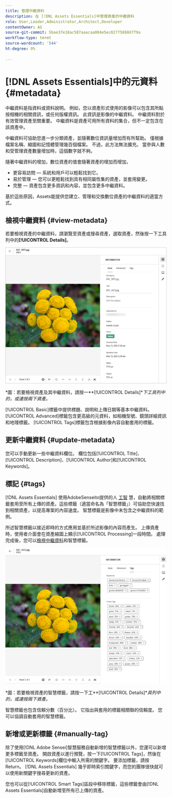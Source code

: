 ```yaml
---
title: 管理中繼資料
description: 在 [!DNL Assets Essentials]中管理資產的中繼資料
role: User,Leader,Administrator,Architect,Developer
contentOwner: AG
source-git-commit: 5bae37e18ac587aaacaa004e5ec02775888d7f9a
workflow-type: tm+mt
source-wordcount: '544'
ht-degree: 0%

---
```



# [!DNL Assets Essentials]中的元資料 {#metadata}

中繼資料是指資料或資料說明。 例如，您以資產形式使用的影像可以包含其所點按相機的相關資訊，或任何版權資訊。 此資訊是影像的中繼資料。 中繼資料對於有效管理資產至關重要。 中繼資料是資產可用所有資料的集合，但不一定包含在該資產中。

中繼資料可協助您進一步分類資產，並隨著數位資訊量增加而有所幫助。 僅根據檔案名稱、縮圖和記憶體管理幾百個檔案。 不過，此方法無法擴充。 當參與人數和受管理資產數量增加時，這個數字就不夠。

隨著中繼資料的增加，數位資產的值會隨著資產的增加而增加，

* 更容易訪問 — 系統和用戶可以輕鬆找到它。
* 易於管理 — 您可以更輕鬆找到具有相同屬性集的資產，並套用變更。
* 完整 — 資產包含更多資訊和內容，並包含更多中繼資料。

基於這些原因，Assets能提供您建立、管理和交換數位資產的中繼資料的適當方式。

## 檢視中繼資料 {#view-metadata}

若要檢視資產的中繼資料，請瀏覽至資產或搜尋資產，選取資產，然後按一下工具列中的&#x200B;**[!UICONTROL Details]**。

![檢視資產的中繼資料](assets/metadata-view1.png)

*圖：若要檢視資產及其中繼資料，請按一&#x200B;**[!UICONTROL Details]**下工具列中的，或連按兩下資產。*

[!UICONTROL Basic]標籤中提供標題、說明和上傳日期等基本中繼資料。 [!UICONTROL Advanced]標籤包含更高級的元資料，如相機型號、鏡頭詳細資訊和地理標籤。 [!UICONTROL Tags]標籤包含根據影像內容自動套用的標籤。

## 更新中繼資料 {#update-metadata}

您可以手動更新一些中繼資料欄位。 欄位包括[!UICONTROL Title]、[!UICONTROL Description]、[!UICONTROL Author]和[!UICONTROL Keywords]。

## 標記 {#tags}

[!DNL Assets Essentials] 使用AdobeSenseito提供的人 [工智](https://www.adobe.com/sensei.html) 慧，自動將相關標籤套用至所有上傳的資產。這些標籤（適當命名為「智慧標籤」）可協助您快速找到相關資產，以提高專案的內容速度。 智慧標籤是影像中未包含之中繼資料的範例。

所述智慧標籤以接近即時的方式應用並基於所述影像的內容而產生。 上傳資產時，使用者介面會在資產縮圖上顯示[!UICONTROL Processing]一段時間。 處理完成後，您可以[檢視中繼資料](#view-metadata)和智慧標籤。

![檢視資產的智慧標籤](assets/metadata-view-tags.png)

*圖：若要檢視資產的智慧標籤，請按一下工&#x200B;**[!UICONTROL Details]**具列中的，或連按兩下資產。*

智慧標籤也包含信賴分數（百分比）。 它指出與套用的標籤相關聯的信賴度。 您可以協調自動套用的智慧標籤。

## 新增或更新標籤 {#manually-tag}

除了使用[!DNL Adobe Sensei]智慧服務自動新增的智慧標籤以外，您還可以新增更多標籤至資產。 開啟資產以進行預覽，按一下[!UICONTROL Tags]，然後在[!UICONTROL Keywords]欄位中輸入所需的關鍵字。 要添加標籤，請按Return。 [!DNL Assets Essentials] 幾乎即時索引關鍵字，而您的團隊很快就可以使用新關鍵字搜尋更新的資產。

您也可以從[!UICONTROL Smart Tags]區段中移除標籤，這些標籤會由[!DNL Assets Essentials]自動新增至所有已上傳的資產。

<!-- TBD: Queries for PM and engg.

Can we edit the existing metadata in any form?

How to moderate smart tags?

Allow or deny list for smart tags?

What about Tags displayed just above Smart Tags in the UI?

Is there a detailed metadata tab. Where do the other details of an asset go?

How can one search based strictly on the metadata. Similar to AEM Assets GQL queries.
-->

<!-- TBD: Link to related articles if any.

>[!MORELIKETHIS]
>
>* [Search assets](search.md).
-->
